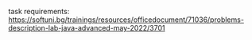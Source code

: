 task requirements:
https://softuni.bg/trainings/resources/officedocument/71036/problems-description-lab-java-advanced-may-2022/3701